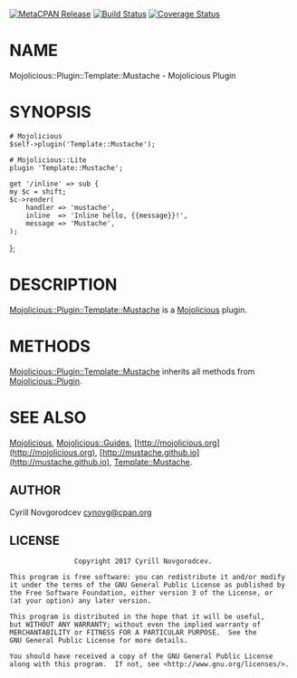 [![MetaCPAN Release](https://badge.fury.io/pl/Mojolicious-Plugin-Template-Mustache.svg)](https://metacpan.org/release/Mojolicious-Plugin-Template-Mustache) [![Build Status](https://travis-ci.org/cynovg/p5-Mojolicious-Plugin-Template-Mustache.svg?branch=master)](https://travis-ci.org/cynovg/p5-Mojolicious-Plugin-Template-Mustache) [![Coverage Status](https://img.shields.io/coveralls/cynovg/p5-Mojolicious-Plugin-Template-Mustache/master.svg?style=flat)](https://coveralls.io/r/cynovg/p5-Mojolicious-Plugin-Template-Mustache?branch=master)
# NAME

Mojolicious::Plugin::Template::Mustache - Mojolicious Plugin

# SYNOPSIS

    # Mojolicious
    $self->plugin('Template::Mustache');

    # Mojolicious::Lite
    plugin 'Template::Mustache';

    get '/inline' => sub {
    my $c = shift;
    $c->render(
        handler => 'mustache',
        inline  => 'Inline hello, {{message}}!',
        message => 'Mustache',
    );
  };

# DESCRIPTION

[Mojolicious::Plugin::Template::Mustache](https://metacpan.org/pod/Mojolicious::Plugin::Template::Mustache) is a [Mojolicious](https://metacpan.org/pod/Mojolicious) plugin.

# METHODS

[Mojolicious::Plugin::Template::Mustache](https://metacpan.org/pod/Mojolicious::Plugin::Template::Mustache) inherits all methods from [Mojolicious::Plugin](https://metacpan.org/pod/Mojolicious::Plugin).

# SEE ALSO

[Mojolicious](https://metacpan.org/pod/Mojolicious), [Mojolicious::Guides](https://metacpan.org/pod/Mojolicious::Guides), [http://mojolicious.org](http://mojolicious.org), [http://mustache.github.io](http://mustache.github.io), [Template::Mustache](https://metacpan.org/pod/Template::Mustache).

## AUTHOR

Cyrill Novgorodcev <cynovg@cpan.org>

## LICENSE

                    Copyright 2017 Cyrill Novgorodcev.

    This program is free software: you can redistribute it and/or modify
    it under the terms of the GNU General Public License as published by
    the Free Software Foundation, either version 3 of the License, or
    (at your option) any later version.

    This program is distributed in the hope that it will be useful,
    but WITHOUT ANY WARRANTY; without even the implied warranty of
    MERCHANTABILITY or FITNESS FOR A PARTICULAR PURPOSE.  See the
    GNU General Public License for more details.

    You should have received a copy of the GNU General Public License
    along with this program.  If not, see <http://www.gnu.org/licenses/>.
